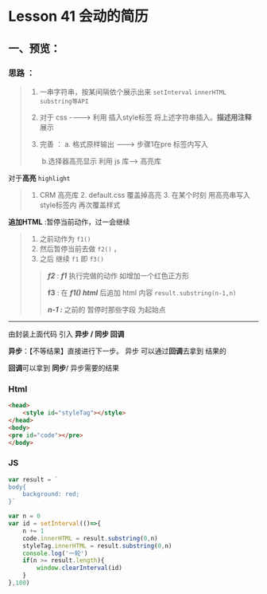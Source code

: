 # Lesson 41 会动的简历

## 一、预览：

### 思路 ：

> 1. 一串字符串，按某间隔依个展示出来  `setInterval`  `innerHTML`  `substring等API`
>
> 2.  对于 css  ----> 利用   插入style标签   将上述字符串插入。**描述用注释** 展示
>
> 3. 完善 ： a. 格式原样输出 ---> 步骤1在pre 标签内写入  
>
>    ​		b.选择器高亮显示   利用 js 库--> 高亮库

对于**高亮** `highlight` 

> 1. CRM 高亮库  2. default.css 覆盖掉高亮  3. 在某个时刻 用高亮串写入style标签内 再次覆盖样式

**追加HTML** :暂停当前动作，过一会继续

> 1. 之前动作为 `f1()` 
> 2. 然后暂停当前去做  `f2()` ，
> 3. 之后 继续 `f1` 即 `f3()`  
>
> > ***f2*** :  ***f1*** 执行完做的动作 如增加一个红色正方形
> >
> > **f3** :  在 ***f1() html*** 后追加 html 内容  `result.substring(n-1,n)`
> >
> > ***n-1 :*** 之前的 暂停时那些字段  为起始点

---

由封装上面代码 引入 **异步 / 同步  回调**

**异步**：【不等结果】直接进行下一步。  异步 可以通过**回调**去拿到 结果的

**回调**可以拿到 **同步**/ 异步需要的结果



### Html

``` html
<head>
    <style id="styleTag"></style>
</head>
<body>
<pre id="code"></pre>
</body>
```



### JS	

``` javascript
var result = `
body{
	background: red;
}`

var n = 0
var id = setInterval(()=>{
    n += 1
    code.innerHTML = result.substring(0,n)
    styleTag.innerHTML = result.substring(0,n)
    console.log('一轮')
    if(n >= result.length){
        window.clearInterval(id)
    }
},100)
```

